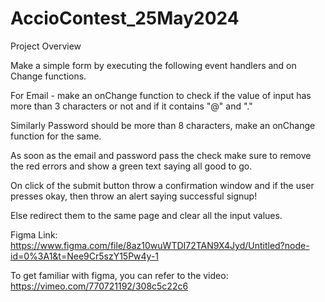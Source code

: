 # AccioContest_25May2024

Project Overview

Make a simple form by executing the following event handlers and on Change functions.

For Email - make an onChange function to check if the value of input has more than 3 characters or not and if it contains "@" and "."

Similarly Password should be more than 8 characters, make an onChange function for the same.

As soon as the email and password pass the check make sure to remove the red errors and show a green text saying all good to go.

On click of the submit button throw a confirmation window and if the user presses okay, then throw an alert saying successful signup!

Else redirect them to the same page and clear all the input values.

Figma Link: https://www.figma.com/file/8az10wuWTDI72TAN9X4Jyd/Untitled?node-id=0%3A1&t=Nee9Cr5szY15Pw4y-1

To get familiar with figma, you can refer to the video: https://vimeo.com/770721192/308c5c22c6
